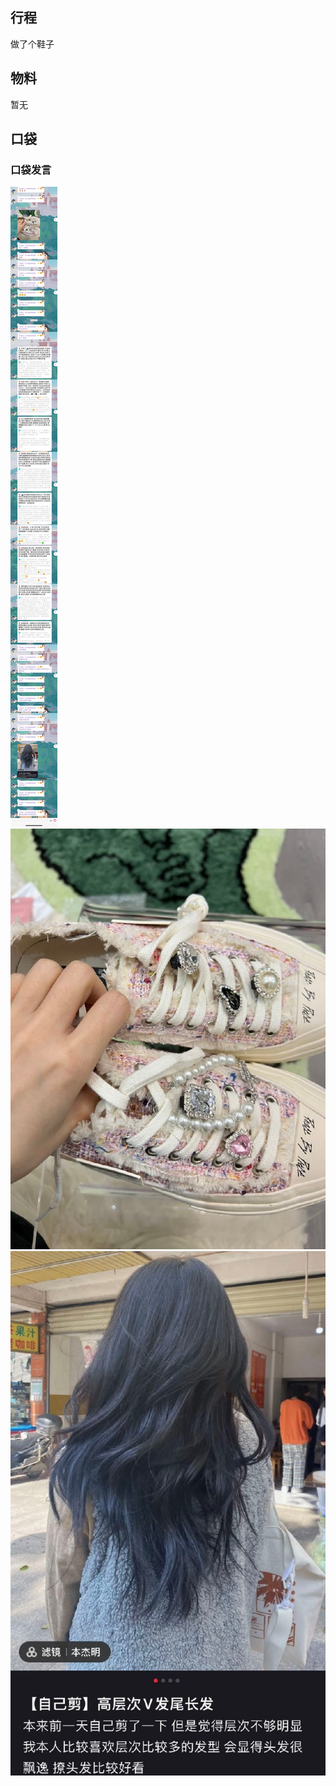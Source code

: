 ## 行程
做了个鞋子

## 物料
暂无
## 口袋
### 口袋发言
![口袋发言](./pocket48/imgs/messages1.jpeg)<br>
![口袋发言](./pocket48/imgs/P2.jpeg)<br>
![口袋发言](./pocket48/imgs/P1.jpeg)<br>
